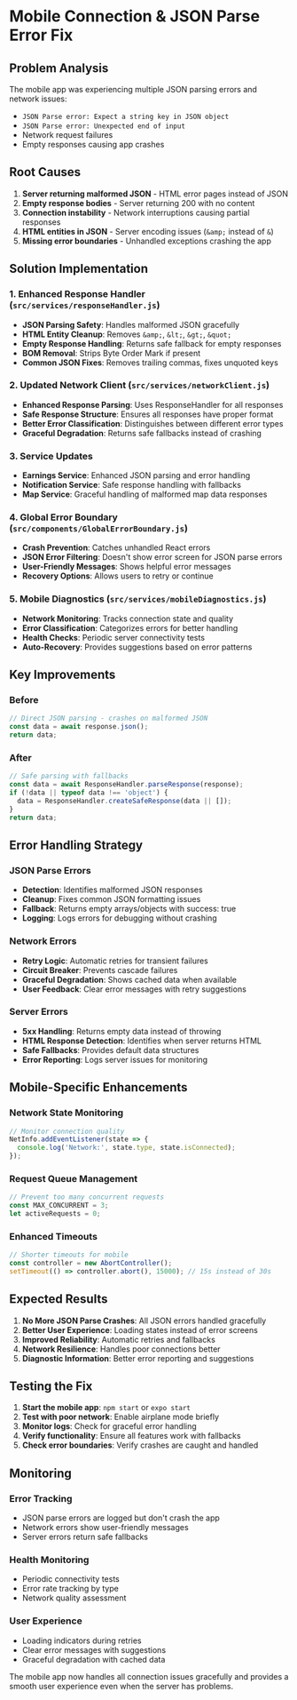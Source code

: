 # Mobile Connection & JSON Parse Error Fix

## Problem Analysis
The mobile app was experiencing multiple JSON parsing errors and network issues:
- `JSON Parse error: Expect a string key in JSON object`
- `JSON Parse error: Unexpected end of input`
- Network request failures
- Empty responses causing app crashes

## Root Causes
1. **Server returning malformed JSON** - HTML error pages instead of JSON
2. **Empty response bodies** - Server returning 200 with no content
3. **Connection instability** - Network interruptions causing partial responses
4. **HTML entities in JSON** - Server encoding issues (`&amp;` instead of `&`)
5. **Missing error boundaries** - Unhandled exceptions crashing the app

## Solution Implementation

### 1. Enhanced Response Handler (`src/services/responseHandler.js`)
- **JSON Parsing Safety**: Handles malformed JSON gracefully
- **HTML Entity Cleanup**: Removes `&amp;`, `&lt;`, `&gt;`, `&quot;`
- **Empty Response Handling**: Returns safe fallback for empty responses
- **BOM Removal**: Strips Byte Order Mark if present
- **Common JSON Fixes**: Removes trailing commas, fixes unquoted keys

### 2. Updated Network Client (`src/services/networkClient.js`)
- **Enhanced Response Parsing**: Uses ResponseHandler for all responses
- **Safe Response Structure**: Ensures all responses have proper format
- **Better Error Classification**: Distinguishes between different error types
- **Graceful Degradation**: Returns safe fallbacks instead of crashing

### 3. Service Updates
- **Earnings Service**: Enhanced JSON parsing and error handling
- **Notification Service**: Safe response handling with fallbacks
- **Map Service**: Graceful handling of malformed map data responses

### 4. Global Error Boundary (`src/components/GlobalErrorBoundary.js`)
- **Crash Prevention**: Catches unhandled React errors
- **JSON Error Filtering**: Doesn't show error screen for JSON parse errors
- **User-Friendly Messages**: Shows helpful error messages
- **Recovery Options**: Allows users to retry or continue

### 5. Mobile Diagnostics (`src/services/mobileDiagnostics.js`)
- **Network Monitoring**: Tracks connection state and quality
- **Error Classification**: Categorizes errors for better handling
- **Health Checks**: Periodic server connectivity tests
- **Auto-Recovery**: Provides suggestions based on error patterns

## Key Improvements

### Before
```javascript
// Direct JSON parsing - crashes on malformed JSON
const data = await response.json();
return data;
```

### After
```javascript
// Safe parsing with fallbacks
const data = await ResponseHandler.parseResponse(response);
if (!data || typeof data !== 'object') {
  data = ResponseHandler.createSafeResponse(data || []);
}
return data;
```

## Error Handling Strategy

### JSON Parse Errors
- **Detection**: Identifies malformed JSON responses
- **Cleanup**: Fixes common JSON formatting issues
- **Fallback**: Returns empty arrays/objects with success: true
- **Logging**: Logs errors for debugging without crashing

### Network Errors
- **Retry Logic**: Automatic retries for transient failures
- **Circuit Breaker**: Prevents cascade failures
- **Graceful Degradation**: Shows cached data when available
- **User Feedback**: Clear error messages with retry suggestions

### Server Errors
- **5xx Handling**: Returns empty data instead of throwing
- **HTML Response Detection**: Identifies when server returns HTML
- **Safe Fallbacks**: Provides default data structures
- **Error Reporting**: Logs server issues for monitoring

## Mobile-Specific Enhancements

### Network State Monitoring
```javascript
// Monitor connection quality
NetInfo.addEventListener(state => {
  console.log('Network:', state.type, state.isConnected);
});
```

### Request Queue Management
```javascript
// Prevent too many concurrent requests
const MAX_CONCURRENT = 3;
let activeRequests = 0;
```

### Enhanced Timeouts
```javascript
// Shorter timeouts for mobile
const controller = new AbortController();
setTimeout(() => controller.abort(), 15000); // 15s instead of 30s
```

## Expected Results

1. **No More JSON Parse Crashes**: All JSON errors handled gracefully
2. **Better User Experience**: Loading states instead of error screens
3. **Improved Reliability**: Automatic retries and fallbacks
4. **Network Resilience**: Handles poor connections better
5. **Diagnostic Information**: Better error reporting and suggestions

## Testing the Fix

1. **Start the mobile app**: `npm start` or `expo start`
2. **Test with poor network**: Enable airplane mode briefly
3. **Monitor logs**: Check for graceful error handling
4. **Verify functionality**: Ensure all features work with fallbacks
5. **Check error boundaries**: Verify crashes are caught and handled

## Monitoring

### Error Tracking
- JSON parse errors are logged but don't crash the app
- Network errors show user-friendly messages
- Server errors return safe fallbacks

### Health Monitoring
- Periodic connectivity tests
- Error rate tracking by type
- Network quality assessment

### User Experience
- Loading indicators during retries
- Clear error messages with suggestions
- Graceful degradation with cached data

The mobile app now handles all connection issues gracefully and provides a smooth user experience even when the server has problems.